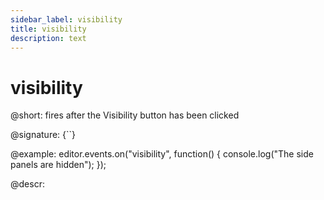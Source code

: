 ```yaml
---
sidebar_label: visibility
title: visibility
description: text
---
```


# visibility

@short: fires after the Visibility button has been clicked

@signature: {``}

@example:
editor.events.on("visibility", function() {
    console.log("The side panels are hidden");
});

@descr: